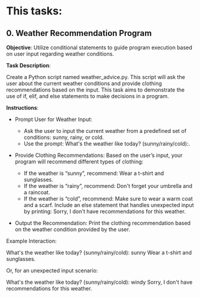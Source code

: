 # This tasks:

## 0. Weather Recommendation Program
__Objective__: Utilize conditional statements to guide program execution based on user input regarding weather conditions.

__Task Description__:

Create a Python script named weather_advice.py. This script will ask the user about the current weather conditions and provide clothing recommendations based on the input. This task aims to demonstrate the use of if, elif, and else statements to make decisions in a program.

__Instructions__:

 - Prompt User for Weather Input:
	- Ask the user to input the current weather from a predefined set of conditions: sunny, rainy, or cold.
	- Use the prompt: What's the weather like today? (sunny/rainy/cold):.

 - Provide Clothing Recommendations:
        Based on the user’s input, your program will recommend different types of clothing:
	- If the weather is “sunny”, recommend: Wear a t-shirt and sunglasses.
	- If the weather is “rainy”, recommend: Don't forget your umbrella and a raincoat.
	- If the weather is “cold”, recommend: Make sure to wear a warm coat and a scarf.
        Include an else statement that handles unexpected input by printing: Sorry, I don't have recommendations for this weather.

  - Output the Recommendation:
        Print the clothing recommendation based on the weather condition provided by the user.

Example Interaction:

What's the weather like today? (sunny/rainy/cold): sunny
Wear a t-shirt and sunglasses.

Or, for an unexpected input scenario:

What's the weather like today? (sunny/rainy/cold): windy
Sorry, I don't have recommendations for this weather.

